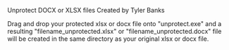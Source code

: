 Unprotect DOCX or XLSX files
Created by Tyler Banks

Drag and drop your protected xlsx or docx file onto "unprotect.exe" and a resulting "filename_unprotected.xlsx" or "filename_unprotected.docx" file will be created in the same directory as your original xlsx or docx file.

